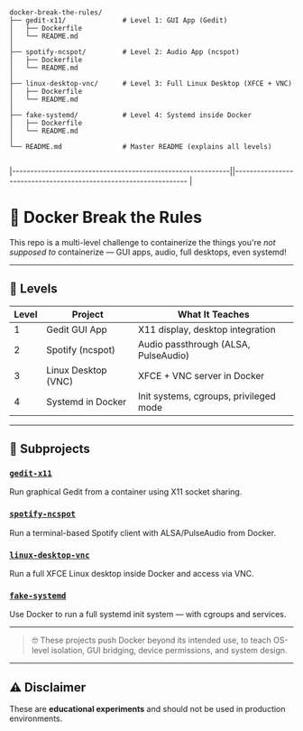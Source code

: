 <pre><code>

docker-break-the-rules/
├── gedit-x11/              # Level 1: GUI App (Gedit)
│   ├── Dockerfile
│   └── README.md
│
├── spotify-ncspot/         # Level 2: Audio App (ncspot)
│   ├── Dockerfile
│   └── README.md
│
├── linux-desktop-vnc/      # Level 3: Full Linux Desktop (XFCE + VNC)
│   ├── Dockerfile
│   └── README.md
│
├── fake-systemd/           # Level 4: Systemd inside Docker
│   ├── Dockerfile
│   └── README.md
│
└── README.md               # Master README (explains all levels)

</code></pre>

|------------------------------------------------------------||----------------------------------------------------------------- |

# 🐳 Docker Break the Rules

This repo is a multi-level challenge to containerize the things you're *not supposed to* containerize — GUI apps, audio, full desktops, even systemd!

---

## 🧪 Levels

| Level | Project              | What It Teaches                                    |
|-------|----------------------|----------------------------------------------------|
| 1     | Gedit GUI App        | X11 display, desktop integration                   |
| 2     | Spotify (ncspot)     | Audio passthrough (ALSA, PulseAudio)               |
| 3     | Linux Desktop (VNC)  | XFCE + VNC server in Docker                        |
| 4     | Systemd in Docker    | Init systems, cgroups, privileged mode             |

---

## 📂 Subprojects

### [`gedit-x11`](./gedit-x11)
Run graphical Gedit from a container using X11 socket sharing.

### [`spotify-ncspot`](./spotify-ncspot)
Run a terminal-based Spotify client with ALSA/PulseAudio from Docker.

### [`linux-desktop-vnc`](./linux-desktop-vnc)
Run a full XFCE Linux desktop inside Docker and access via VNC.

### [`fake-systemd`](./fake-systemd)
Use Docker to run a full systemd init system — with cgroups and services.

---

> 🤓 These projects push Docker beyond its intended use, to teach OS-level isolation, GUI bridging, device permissions, and system design.

---

## ⚠️ Disclaimer

These are **educational experiments** and should not be used in production environments.

